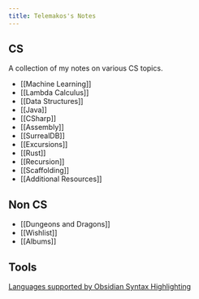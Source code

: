 ```yaml
---
title: Telemakos's Notes
---
```

## CS
A collection of my notes on various CS topics.

- [[Machine Learning]]
- [[Lambda Calculus]]
- [[Data Structures]]
- [[Java]]
- [[CSharp]]
- [[Assembly]]
- [[SurrealDB]]
- [[Excursions]]
- [[Rust]]
- [[Recursion]]
- [[Scaffolding]]
- [[Additional Resources]]

## Non CS
- [[Dungeons and Dragons]]
- [[Wishlist]]
- [[Albums]]

## Tools
[Languages supported by Obsidian Syntax Highlighting](https://prismjs.com/#supported-languages)

